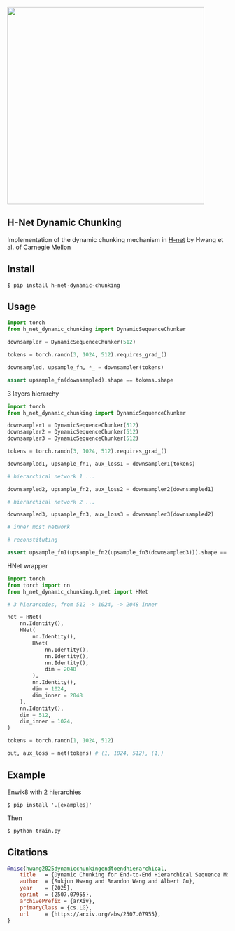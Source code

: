 <img src="./h-net.png" width="450px"></img>

## H-Net Dynamic Chunking

Implementation of the dynamic chunking mechanism in [H-net](https://arxiv.org/abs/2507.07955) by Hwang et al. of Carnegie Mellon

## Install

```shell
$ pip install h-net-dynamic-chunking
```

## Usage

```python
import torch
from h_net_dynamic_chunking import DynamicSequenceChunker

downsampler = DynamicSequenceChunker(512)

tokens = torch.randn(3, 1024, 512).requires_grad_()

downsampled, upsample_fn, *_ = downsampler(tokens)

assert upsample_fn(downsampled).shape == tokens.shape
```

3 layers hierarchy

```python
import torch
from h_net_dynamic_chunking import DynamicSequenceChunker

downsampler1 = DynamicSequenceChunker(512)
downsampler2 = DynamicSequenceChunker(512)
downsampler3 = DynamicSequenceChunker(512)

tokens = torch.randn(3, 1024, 512).requires_grad_()

downsampled1, upsample_fn1, aux_loss1 = downsampler1(tokens)

# hierarchical network 1 ...

downsampled2, upsample_fn2, aux_loss2 = downsampler2(downsampled1)

# hierarchical network 2 ...

downsampled3, upsample_fn3, aux_loss3 = downsampler3(downsampled2)

# inner most network

# reconstituting

assert upsample_fn1(upsample_fn2(upsample_fn3(downsampled3))).shape == tokens.shape
```

HNet wrapper

```python
import torch
from torch import nn
from h_net_dynamic_chunking.h_net import HNet

# 3 hierarchies, from 512 -> 1024, -> 2048 inner

net = HNet(
    nn.Identity(),
    HNet(
        nn.Identity(),
        HNet(
            nn.Identity(),
            nn.Identity(),
            nn.Identity(),
            dim = 2048
        ),
        nn.Identity(),
        dim = 1024,
        dim_inner = 2048
    ),
    nn.Identity(),
    dim = 512,
    dim_inner = 1024,
)

tokens = torch.randn(1, 1024, 512)

out, aux_loss = net(tokens) # (1, 1024, 512), (1,)
```

## Example

Enwik8 with 2 hierarchies

```shell
$ pip install '.[examples]'
```

Then

```shell
$ python train.py
```

## Citations

```bibtex
@misc{hwang2025dynamicchunkingendtoendhierarchical,
    title   = {Dynamic Chunking for End-to-End Hierarchical Sequence Modeling},
    author  = {Sukjun Hwang and Brandon Wang and Albert Gu},
    year    = {2025},
    eprint  = {2507.07955},
    archivePrefix = {arXiv},
    primaryClass = {cs.LG},
    url     = {https://arxiv.org/abs/2507.07955},
}
```
